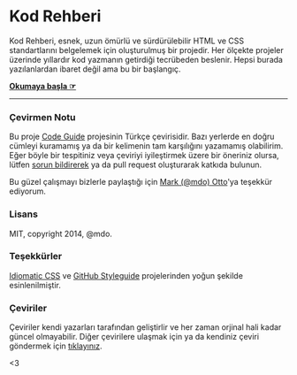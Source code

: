 # Kod Rehberi

Kod Rehberi, esnek, uzun ömürlü ve sürdürülebilir HTML ve CSS standartlarını belgelemek için oluşturulmuş bir projedir. Her ölçekte projeler üzerinde yıllardır kod yazmanın getirdiği tecrübeden beslenir. Hepsi burada yazılanlardan ibaret değil ama bu bir başlangıç.

**[Okumaya başla ☞](http://hayatbiralem.com/kod-rehberi)**

---

### Çevirmen Notu

Bu proje [Code Guide](https://github.com/mdo/code-guide) projesinin Türkçe çevirisidir. Bazı yerlerde en doğru cümleyi kuramamış ya da bir kelimenin tam karşılığını yazamamış olabilirim. Eğer böyle bir tespitiniz veya çeviriyi iyileştirmek üzere bir öneriniz olursa, lütfen [sorun bildirerek](https://github.com/hayatbiralem/kod-rehberi/issues/new) ya da pull request oluşturarak katkıda bulunun.

Bu güzel çalışmayı bizlerle paylaştığı için [Mark (@mdo) Otto](http://markdotto.com/)'ya teşekkür ediyorum.

### Lisans

MIT, copyright 2014, @mdo.

### Teşekkürler

[Idiomatic CSS](https://github.com/necolas/idiomatic-css) ve [GitHub Styleguide](http://github.com/styleguide) projelerinden yoğun şekilde esinlenilmiştir.

### Çeviriler

Çeviriler kendi yazarları tarafından geliştirlir ve her zaman orjinal hali kadar güncel olmayabilir. Diğer çevirilere ulaşmak için ya da kendiniz çeviri göndermek için [tıklayınız](https://github.com/mdo/code-guide#translations).

<3
